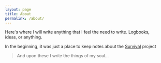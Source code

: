 ```yaml
---
layout: page
title: About
permalink: /about/
---
```


Here's where I will write anything that I feel the need to write. Logbooks, ideas, or anything.

In the beginning, it was just a place to keep notes about the [Survival](https://juanferrer.github.io/Survival) project

> And upon these I write the things of my soul...
